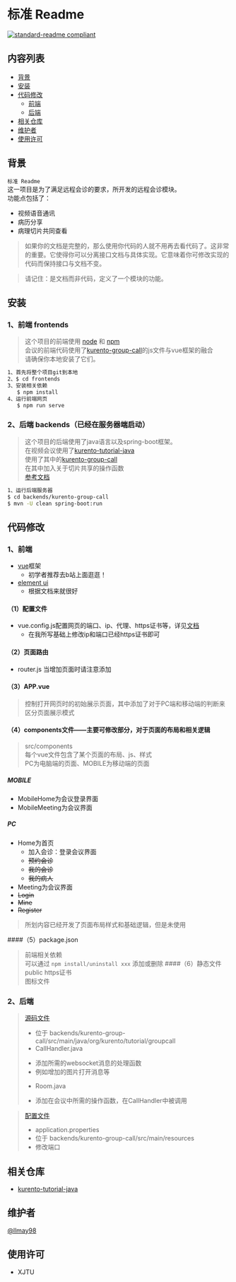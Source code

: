 # 标准 Readme

[![standard-readme compliant](https://img.shields.io/badge/readme%20style-standard-brightgreen.svg?style=flat-square)](https://github.com/RichardLitt/standard-readme)

## 内容列表

- [背景](#背景)
- [安装](#安装)
- [代码修改](#代码修改)
	- [前端](#前端)
	- [后端](#后端)
- [相关仓库](#相关仓库)
- [维护者](#维护者)
- [使用许可](#使用许可)

## 背景

`标准 Readme`   
这一项目是为了满足远程会诊的要求，所开发的远程会诊模块。  
功能点包括了：
+ 视频语音通讯
+ 病历分享
+ 病理切片共同查看

> 如果你的文档是完整的，那么使用你代码的人就不用再去看代码了。这非常的重要。它使得你可以分离接口文档与具体实现。它意味着你可修改实现的代码而保持接口与文档不变。  

> 请记住：是文档而非代码，定义了一个模块的功能。

## 安装
### 1、前端 frontends
> 这个项目的前端使用 [node](http://nodejs.org) 和 [npm](https://npmjs.com)  
> 会议的前端代码使用了[kurento-group-call](https://github.com/Kurento/kurento-tutorial-java/tree/master/kurento-group-call)的js文件与vue框架的融合  
> 请确保你本地安装了它们。

```sh
1、首先将整个项目git到本地
2、$ cd frontends
3、安装相关依赖
   $ npm install
4、运行前端网页
   $ npm run serve
```  
### 2、后端 backends（已经在服务器端启动）
> 这个项目的后端使用了java语言以及spring-boot框架。  
> 在视频会议使用了[kurento-tutorial-java](https://github.com/Kurento/kurento-tutorial-java)  
> 使用了其中的[kurento-group-call](https://github.com/Kurento/kurento-tutorial-java/tree/master/kurento-group-call)  
> 在其中加入关于切片共享的操作函数  
> [参考文档](https://doc-kurento.readthedocs.io/en/latest/)
```sh
1、运行后端服务器
$ cd backends/kurento-group-call
$ mvn -U clean spring-boot:run
```  
## 代码修改
### 1、前端
+ [vue](https://cn.vuejs.org/v2/guide/)框架
  - 初学者推荐去b站上面逛逛！
+ [element ui](https://element.eleme.io/#/zh-CN/component/installation)
  - 根据文档来就很好
#### （1）配置文件
+ vue.config.js配置网页的端口、ip、代理、https证书等，详见[文档](https://cli.vuejs.org/config/)
  -  在我所写基础上修改ip和端口已经https证书即可
#### （2）页面路由
+ router.js
当增加页面时请注意添加
#### （3）APP.vue
> 控制打开网页时的初始展示页面，其中添加了对于PC端和移动端的判断来区分页面展示模式
#### （4）components文件——主要可修改部分，对于页面的布局和相关逻辑
> src/components  
> 每个vue文件包含了某个页面的布局、js、样式  
> PC为电脑端的页面、MOBILE为移动端的页面  

##### MOBILE  
+ MobileHome为会议登录界面
+ MobileMeeting为会议界面  

##### PC
+ Home为首页
  - 加入会诊：登录会议界面
  - ~~预约会诊~~
  - ~~我的会诊~~
  - ~~我的病人~~
+ Meeting为会议界面
+ ~~Login~~
+ ~~Mine~~
+ ~~Register~~  
> 所划内容已经开发了页面布局样式和基础逻辑，但是未使用

####（5）package.json
> 前端相关依赖  
> 可以通过 `npm install/uninstall xxx` 添加或删除
####（6）静态文件public
> https证书  
> 图标文件

### 2、后端
> [源码文件](https://github.com/llmay98/transmeeting/tree/master/backends/kurento-group-call/src/main/java/org/kurento/tutorial/groupcall)
> + 位于 backends/kurento-group-call/src/main/java/org/kurento/tutorial/groupcall  
> + CallHandler.java
>  - 添加所需的websocket消息的处理函数
>  - 例如增加的图片打开消息等
> + Room.java
>  - 添加在会议中所需的操作函数，在CallHandler中被调用

> [配置文件](https://github.com/llmay98/transmeeting/blob/master/backends/kurento-group-call/src/main/resources/application.properties)  
> + application.properties  
> + 位于 backends/kurento-group-call/src/main/resources
> + 修改端口 

## 相关仓库

- [kurento-tutorial-java](https://github.com/Kurento/kurento-tutorial-java)

## 维护者

[@llmay98](https://github.com/llmay98)

## 使用许可

+ XJTU
